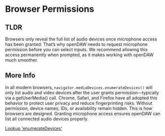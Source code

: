 # Browser Permissions

## TLDR

Browsers only reveal the full list of audio devices once microphone access has been granted. That’s why openDAW needs to
request microphone permission before you can select inputs. We recommend allowing this access permanently when prompted,
as it makes working with openDAW much smoother.

## More Info

In all modern browsers, `navigator.mediaDevices.enumerateDevices()` will only list audio and video devices after the
user
grants permission—typically via a getUserMedia() call. Chrome, Safari, and Firefox have all adopted this behavior to
protect user privacy and reduce fingerprinting risks. Without permission, device names, IDs, or availability remain
hidden. This is how browsers are designed. Granting microphone access ensures openDAW can list
all connected audio devices properly.

[Lookup 'enumerateDevices'](https://developer.mozilla.org/en-US/docs/Web/API/MediaDevices/enumerateDevices)